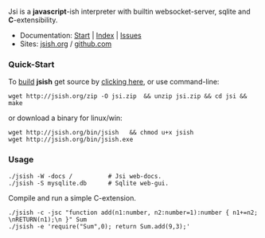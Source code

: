 Jsi is a **javascript**-ish interpreter with builtin websocket-server, sqlite and **C**-extensibility. 


- Documentation: [Start](./lib/web/md/Start.md) | [Index](./lib/web/md/Index.md) | [Issues](https://github.com/pcmacdon/jsish/issues)
- Sites: [jsish.org](https://jsish.org) / [github.com](https://github.com/pcmacdon/jsish)

### Quick-Start

To [build](Building.md) **jsish**
get source by [clicking here](http://jsish.org/jsi/zip/jsi),
or use command-line:
 
    wget http://jsish.org/zip -O jsi.zip  && unzip jsi.zip && cd jsi && make

or download a binary for linux/win:

    wget http://jsish.org/bin/jsish   && chmod u+x jsish
    wget http://jsish.org/bin/jsish.exe

    
### Usage

    ./jsish -W -docs /          # Jsi web-docs.
    ./jsish -S mysqlite.db      # Sqlite web-gui.
    
Compile and run a simple C-extension.

    ./jsish -c -jsc "function add(n1:number, n2:number=1):number { n1+=n2; \nRETURN(n1);\n }" Sum 
    ./jsish -e 'require("Sum",0); return Sum.add(9,3);'
